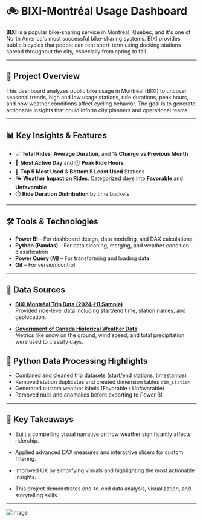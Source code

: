 # 🚲 BIXI-Montréal Usage Dashboard

**BIXI** is a popular bike-sharing service in Montréal, Québec, and it's one of North America's most successful bike-sharing systems. BIXI provides public bicycles that people can rent short-term using docking stations spread throughout the city, especially from spring to fall.

---

## 📌 Project Overview

This dashboard analyzes public bike usage in Montréal (BIXI) to uncover seasonal trends, high and low usage stations, ride durations, peak hours, and how weather conditions affect cycling behavior. The goal is to generate actionable insights that could inform city planners and operational teams.

---

## 📊 Key Insights & Features

- 📈 **Total Rides**, **Average Duration**, and **% Change vs Previous Month**
- 📆 **Most Active Day** and 🕐 **Peak Ride Hours**
- 📍 **Top 5 Most Used** & **Bottom 5 Least Used** Stations
- 🌤️ **Weather Impact on Rides**: Categorized days into **Favorable** and **Unfavorable**
- ⏱️ **Ride Duration Distribution** by time buckets

---

## 🛠️ Tools & Technologies

- **Power BI** – For dashboard design, data modeling, and DAX calculations
- **Python (Pandas)** – For data cleaning, merging, and weather condition classification
- **Power Query (M)** – For transforming and loading data
- **Git** – For version control

---

## 📁 Data Sources

- **[BIXI Montréal Trip Data (2024-H1 Sample)](https://www.bixi.com/en/open-data)**  
  Provided ride-level data including start/end time, station names, and geolocation.

- **[Government of Canada Historical Weather Data](https://climate.weather.gc.ca/)**  
  Metrics like snow on the ground, wind speed, and total precipitation were used to classify days.


## 🧪 Python Data Processing Highlights

- Combined and cleaned trip datasets (start/end stations, timestamps)
- Removed station duplicates and created dimension tables `dim_station`
- Generated custom weather labels (Favorable / Unfavorable)
- Removed nulls and anomalies before exporting to Power BI

---

## 🧠 Key Takeaways

- Built a compelling visual narrative on how weather significantly affects ridership.

- Applied advanced DAX measures and interactive slicers for custom filtering.

- Improved UX by simplifying visuals and highlighting the most actionable insights.

- This project demonstrates end-to-end data analysis, visualization, and storytelling skills.

---

![image](https://github.com/user-attachments/assets/34a99855-84fb-4932-aaf0-6a5e4993b307)

